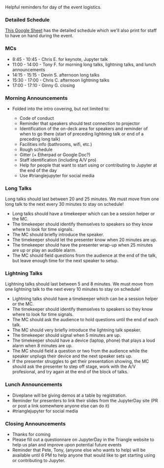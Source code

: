 Helpful reminders for day of the event logistics.

### Detailed Schedule

[This Google Sheet](https://docs.google.com/spreadsheets/d/1ZSF4S8PDmfbya5AN0OXLegoauoV3XyLuKEJZB6QSpqI/edit#gid=857605493) has the detailed schedule which we'll also print for staff to have on hand during the event.

### MCs

* 8:45 - 10:45 - Chris E. for keynote, Jupyter talk
* 11:00 - 14:00 - Tony F. for morning long talks, lightning talks, and lunch announcements
* 14:15 - 15:15 - Devin S. afternoon long talks
* 15:30 - 17:00 - Chris C. afternoon lightning talks
* 17:00 - 17:10 - Ginny G. closing

### Morning Announcements

* Folded into the intro covering, but not limited to:

  * Code of conduct
  * Reminder that speakers should test connection to projector
  * Identification of the on-deck area for speakers and reminder of when to go there (start of preceding lightning talk or end of a preceding long talk)
  * Facilities info (bathrooms, wifi, etc.)
  * Rough schedule
  * Gitter (+ Etherpad or Google Doc?)
  * Staff identification (including A/V pro)
  * Help for people that want to start using or contributing to Jupyter at the end of the day
  * Use #trianglejupyter for social media

### Long Talks

Long talks should last between 20 and 25 minutes. We must move from one long talk to the next every 30 minutes to stay on schedule!

* Long talks should have a timekeeper which can be a session helper or the MC.
* The timekeeper should identify themselves to speakers so they know where to look for time signals.
* The MC should briefly introduce the speaker.
* The timekeeper should let the presenter know when 20 minutes are up.
* The timekeeper should have the presenter wrap-up when 25 minutes are up or play an audible alarm.
* The MC should field questions from the audience at the end of the talk, but leave enough time for the next speaker to setup.

### Lightning Talks

Lightning talks should last between 5 and 8 minutes. We must move from one lightning talk to the next every 10 minutes to stay on schedule!

* Lightning talks should have a timekeeper which can be a session helper or the MC.
* The timekeeper should identify themselves to speakers so they know where to look for time signals.
* The MC should ask the audience to hold questions until the end of each talk.
* The MC should very briefly introduce the lightning talk speaker.
* The timekeeper should signal when 5 minutes are up.
* The timekeeper should have a device (laptop, phone) that plays a loud alarm when 8 minutes are up.
* The MC should field a question or two from the audience while the speaker unplugs their device and the next speaker sets up.
* If the presenter struggles to get their presentation showing, the MC should ask the presenter to step off stage, work with the A/V profesional, and try again at the end of the block of talks.

### Lunch Announcements

* Diveplane will be giving demos at a table by registration.
* Reminder for presenters to link their slides from the JupyterDay site (PR or post a link somewhere anyone else can do it)
* #trianglejupyter for social media

### Closing Announcements

* Thanks for coming
* Please fill out a questionnare on JupyterDay in the Triangle website to help us plan and improve upon potential future events
* Reminder that Pete, Tony, (anyone else who wants to help) will be available until 6 PM to help anyone that would like to get starting using or contributing to Jupyter.
